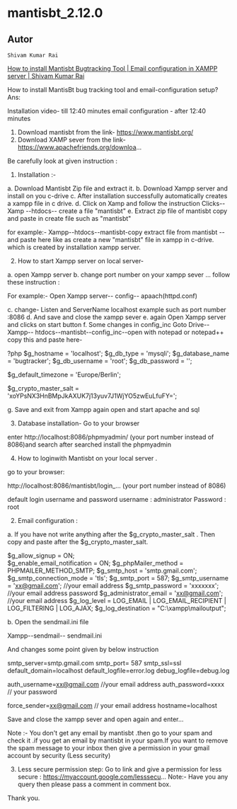 # mantisbt_2.12.0
## Autor
```
Shivam Kumar Rai
```
[How to install Mantisbt Bugtracking Tool | Email configuration in XAMPP server | Shivam Kumar Rai](https://www.youtube.com/watch?v=im29v-dBQU8)

How to install MantisBt bug tracking tool and email-configuration setup?
Ans:

 Installation video- till 12:40 minutes
email configuration - after 12:40 minutes


01. Download mantisbt from the link- https://www.mantisbt.org/
02. Download XAMP sever from the link- https://www.apachefriends.org/downloa...

Be carefully look at  given instruction : 

01. Installation :-

a. Download Mantisbt Zip file and extract it.
b. Download Xampp server and install on you c-drive 
c. After installation successfully automatically creates a xampp file in c drive.
d. Click on Xamp and follow the instruction 
Clicks-- Xamp --htdocs-- create a file "mantisbt"
e. Extract zip file of mantisbt copy and paste in create file such as "mantisbt"

for example:- 
Xampp--htdocs--mantisbt-copy extract file from mantisbt -- and paste here like as create a new "mantisbt" file in xampp in c-drive. 
which is created by installation xampp server.

02. How to start Xampp server on local server-

 a. open Xampp server 
 b. change port number on your xampp sever ...
follow these instruction :

For example:- Open Xampp server-- config-- apaach(httpd.conf) 

c. change- Listen and ServerName localhost
example such as port number :8086
d. And save and close the xampp sever
e. again Open Xampp server and clicks on start button 
f. Some changes in config_inc
Goto  Drive--Xampp-- htdocs--mantisbt--config_inc--open with notepad or notepad++
copy this and paste here-

?php
$g_hostname               = 'localhost';
$g_db_type                = 'mysqli';
$g_database_name          = 'bugtracker';
$g_db_username            = 'root';
$g_db_password            = '';

$g_default_timezone       = 'Europe/Berlin';

$g_crypto_master_salt     = 'xoYPsNX3HnBMpJkAXUK7j13yuv7J1WjYO5zwEuLfuFY=';


g. Save and exit from Xampp again open and start apache and sql 


03. Database installation-
 Go to your browser 

enter http://localhost:8086/phpmyadmin/   (your port number instead of 8086)and search 
after searched install the phpmyadmin

04. How to loginwith Mantisbt on your local server . 

go to your browser:

http://localhost:8086/mantisbt/login_...    (your port number instead of 8086)


default login username and password 
username : administrator
Password : root

02. Email configuration :

a. If you have not write anything  after the $g_crypto_master_salt . Then copy and paste after the $g_crypto_master_salt.

$g_allow_signup  = ON;  
$g_enable_email_notification = ON; 
$g_phpMailer_method = PHPMAILER_METHOD_SMTP;
$g_smtp_host = 'smtp.gmail.com';
$g_smtp_connection_mode = 'tls';
$g_smtp_port = 587;
$g_smtp_username = 'xx@gmail.com'; //your email address
$g_smtp_password = 'xxxxxxx'; //your email address password
$g_administrator_email = 'xx@gmail.com'; //your email address
$g_log_level = LOG_EMAIL | LOG_EMAIL_RECIPIENT | LOG_FILTERING | LOG_AJAX;
$g_log_destination = "C:\xampp\mailoutput";

b. Open the sendmail.ini file 

Xampp--sendmail-- sendmail.ini

And changes some point given by below instruction 

smtp_server=smtp.gmail.com
smtp_port= 587
smtp_ssl=ssl
default_domain=localhost
default_logfile=error.log
debug_logfile=debug.log

auth_username=xx@gmail.com //your email address
auth_password=xxxx // your password

force_sender=xx@gmail.com  // your email address
hostname=localhost

Save and close the xampp sever and open again and enter...

Note :-
You don't get any email by mantisbt .then go to your spam and check it .if you get an email by mantisbt in your spam.If you want to remove the spam message to your inbox then give a permission in your gmail account by security (Less security)

03. Less secure permission step:
Go to link and give a permission for less secure : https://myaccount.google.com/lesssecu...
Note:- Have you any query then please pass a comment in comment box.

Thank you.

